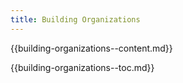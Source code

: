```yaml
---
title: Building Organizations
---
```



{{building-organizations--content.md}}

{{building-organizations--toc.md}}
